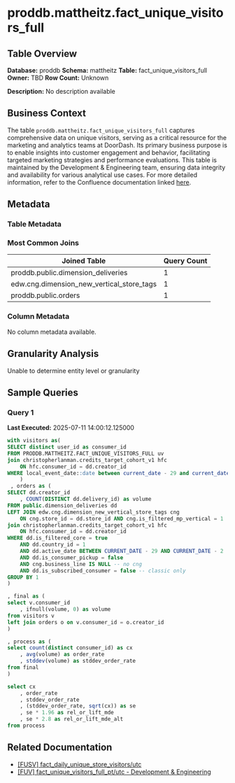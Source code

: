 # proddb.mattheitz.fact_unique_visitors_full

## Table Overview

**Database:** proddb
**Schema:** mattheitz
**Table:** fact_unique_visitors_full
**Owner:** TBD
**Row Count:** Unknown

**Description:** No description available

## Business Context

The table `proddb.mattheitz.fact_unique_visitors_full` captures comprehensive data on unique visitors, serving as a critical resource for the marketing and analytics teams at DoorDash. Its primary business purpose is to enable insights into customer engagement and behavior, facilitating targeted marketing strategies and performance evaluations. This table is maintained by the Development & Engineering team, ensuring data integrity and availability for various analytical use cases. For more detailed information, refer to the Confluence documentation linked [here](https://doordash.atlassian.net/wiki/wiki/search?text=fact_unique_visitors_full).

## Metadata

### Table Metadata


### Most Common Joins

| Joined Table | Query Count |
|--------------|-------------|
| proddb.public.dimension_deliveries | 1 |
| edw.cng.dimension_new_vertical_store_tags | 1 |
| proddb.public.orders | 1 |

### Column Metadata

No column metadata available.

## Granularity Analysis

Unable to determine entity level or granularity

## Sample Queries

### Query 1
**Last Executed:** 2025-07-11 14:00:12.125000

```sql
with visitors as(
SELECT distinct user_id as consumer_id 
FROM PRODDB.MATTHEITZ.FACT_UNIQUE_VISITORS_FULL uv
join christopherlanman.credits_target_cohort_v1 hfc 
    ON hfc.consumer_id = dd.creator_id
WHERE local_event_date::date between current_date - 29 and current_date - 2
    )
 , orders as (   
SELECT dd.creator_id 
    , COUNT(DISTINCT dd.delivery_id) as volume
FROM public.dimension_deliveries dd
LEFT JOIN edw.cng.dimension_new_vertical_store_tags cng 
    ON cng.store_id = dd.store_id AND cng.is_filtered_mp_vertical = 1
join christopherlanman.credits_target_cohort_v1 hfc 
    ON hfc.consumer_id = dd.creator_id
WHERE dd.is_filtered_core = true
    AND dd.country_id = 1
    AND dd.active_date BETWEEN CURRENT_DATE - 29 AND CURRENT_DATE - 2
    AND dd.is_consumer_pickup = false
    AND cng.business_line IS NULL -- no cng
    AND dd.is_subscribed_consumer = false -- classic only 
GROUP BY 1
)

, final as (
select v.consumer_id
    , ifnull(volume, 0) as volume
from visitors v 
left join orders o on v.consumer_id = o.creator_id 
)

, process as (
select count(distinct consumer_id) as cx 
    , avg(volume) as order_rate
    , stddev(volume) as stddev_order_rate
from final 
)

select cx 
    , order_rate 
    , stddev_order_rate
    , (stddev_order_rate, sqrt(cx)) as se 
    , se * 1.96 as rel_or_lift_mde
    , se * 2.8 as rel_or_lift_mde_alt
from process 
```


## Related Documentation

- [[FUSV] fact_daily_unique_store_visitors/utc](https://doordash.atlassian.net/wiki/wiki/search?text=fact_unique_visitors_full)
- [[FUV] fact_unique_visitors_full_pt/utc - Development &amp; Engineering](https://doordash.atlassian.net/wiki/wiki/search?text=fact_unique_visitors_full)
